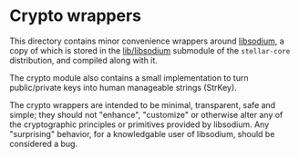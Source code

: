 # Crypto wrappers

This directory contains minor convenience wrappers around
[libsodium](http://libsodium.org), a copy of which is stored in the
[lib/libsodium](../../../../../libsodium/) submodule of the `stellar-core`
distribution, and compiled along with it.

The crypto module also contains a small implementation to turn public/private
keys into human manageable strings (StrKey).

The crypto wrappers are intended to be minimal, transparent, safe and simple;
they should not "enhance", "customize" or otherwise alter any of the
cryptographic principles or primitives provided by libsodium. Any "surprising"
behavior, for a knowledgable user of libsodium, should be considered a bug.
